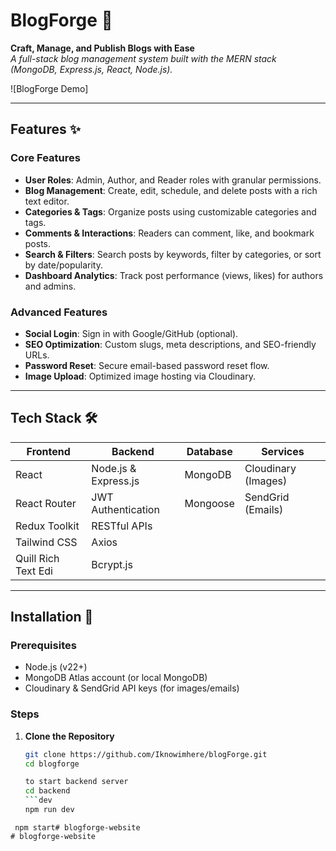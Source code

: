 # BlogForge 📝

**Craft, Manage, and Publish Blogs with Ease**  
*A full-stack blog management system built with the MERN stack (MongoDB, Express.js, React, Node.js).*

![BlogForge Demo] 


---

## Features ✨

### Core Features
- **User Roles**: Admin, Author, and Reader roles with granular permissions.
- **Blog Management**: Create, edit, schedule, and delete posts with a rich text editor.
- **Categories & Tags**: Organize posts using customizable categories and tags.
- **Comments & Interactions**: Readers can comment, like, and bookmark posts.
- **Search & Filters**: Search posts by keywords, filter by categories, or sort by date/popularity.
- **Dashboard Analytics**: Track post performance (views, likes) for authors and admins.

### Advanced Features
- **Social Login**: Sign in with Google/GitHub (optional).
- **SEO Optimization**: Custom slugs, meta descriptions, and SEO-friendly URLs.
- **Password Reset**: Secure email-based password reset flow.
- **Image Upload**: Optimized image hosting via Cloudinary.

---

## Tech Stack 🛠️

| **Frontend**        | **Backend**         | **Database** | **Services**        |
|---------------------|---------------------|--------------|---------------------|
| React               | Node.js & Express.js| MongoDB      | Cloudinary (Images) |
| React Router        | JWT Authentication  | Mongoose     | SendGrid (Emails)   |
| Redux Toolkit       | RESTful APIs        |              |                     |
| Tailwind CSS        | Axios               |              |                     |
| Quill Rich Text Edi | Bcrypt.js           |              |                     |

---

## Installation 🚀

### Prerequisites
- Node.js (v22+)
- MongoDB Atlas account (or local MongoDB)
- Cloudinary & SendGrid API keys (for images/emails)

### Steps
1. **Clone the Repository**
   ```bash
   git clone https://github.com/Iknowimhere/blogForge.git
   cd blogforge

   to start backend server
   cd backend
   ```dev
   npm run dev
  ```prod
   npm start# blogforge-website
# blogforge-website
